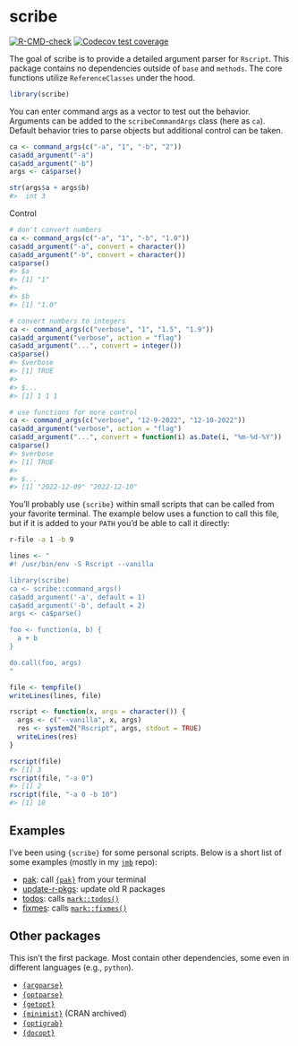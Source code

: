 
<!-- README.md is generated from README.Rmd. Please edit that file -->

# scribe

<!-- badges: start -->

[![R-CMD-check](https://github.com/jmbarbone/scribe/actions/workflows/R-CMD-check.yaml/badge.svg)](https://github.com/jmbarbone/scribe/actions/workflows/R-CMD-check.yaml)
[![Codecov test
coverage](https://codecov.io/gh/jmbarbone/scribe/branch/main/graph/badge.svg)](https://app.codecov.io/gh/jmbarbone/scribe?branch=main)
<!-- badges: end -->

The goal of scribe is to provide a detailed argument parser for
`Rscript`. This package contains no dependencies outside of `base` and
`methods`. The core functions utilize `ReferenceClasses` under the hood.

``` r
library(scribe)
```

You can enter command args as a vector to test out the behavior.
Arguments can be added to the `scribeCommandArgs` class (here as `ca`).
Default behavior tries to parse objects but additional control can be
taken.

``` r
ca <- command_args(c("-a", "1", "-b", "2"))
ca$add_argument("-a")
ca$add_argument("-b")
args <- ca$parse()

str(args$a + args$b)
#>  int 3
```

Control

``` r
# don't convert numbers
ca <- command_args(c("-a", "1", "-b", "1.0"))
ca$add_argument("-a", convert = character())
ca$add_argument("-b", convert = character())
ca$parse()
#> $a
#> [1] "1"
#> 
#> $b
#> [1] "1.0"

# convert numbers to integers
ca <- command_args(c("verbose", "1", "1.5", "1.9"))
ca$add_argument("verbose", action = "flag")
ca$add_argument("...", convert = integer())
ca$parse()
#> $verbose
#> [1] TRUE
#> 
#> $...
#> [1] 1 1 1

# use functions for more control
ca <- command_args(c("verbose", "12-9-2022", "12-10-2022"))
ca$add_argument("verbose", action = "flag")
ca$add_argument("...", convert = function(i) as.Date(i, "%m-%d-%Y"))
ca$parse()
#> $verbose
#> [1] TRUE
#> 
#> $...
#> [1] "2022-12-09" "2022-12-10"
```

You’ll probably use `{scribe}` within small scripts that can be called
from your favorite terminal. The example below uses a function to call
this file, but if it is added to your `PATH` you’d be able to call it
directly:

``` bash
r-file -a 1 -b 9
```

``` r
lines <- "
#! /usr/bin/env -S Rscript --vanilla 

library(scribe)
ca <- scribe::command_args()
ca$add_argument('-a', default = 1)
ca$add_argument('-b', default = 2)
args <- ca$parse()

foo <- function(a, b) {
  a + b
}

do.call(foo, args)
"

file <- tempfile()
writeLines(lines, file)

rscript <- function(x, args = character()) {
  args <- c("--vanilla", x, args)
  res <- system2("Rscript", args, stdout = TRUE)
  writeLines(res)
}

rscript(file)
#> [1] 3
rscript(file, "-a 0")
#> [1] 2
rscript(file, "-a 0 -b 10")
#> [1] 10
```

## Examples

I’ve been using `{scribe}` for some personal scripts. Below is a short
list of some examples (mostly in my
[`jmb`](https://github.com/jmbarbone/jmb) repo):

- [pak](https://github.com/jmbarbone/jmb/blob/main/bin/pak): call
  [`{pak}`](https://pak.r-lib.org/) from your terminal
- [update-r-pkgs](https://github.com/jmbarbone/jmb/blob/main/bin/update-r-pkgs):
  update old R packages
- [todos](https://github.com/jmbarbone/jmb/blob/main/bin/todos): calls
  [`mark::todos()`](https://jmbarbone.github.io/mark/reference/todos.html)
- [fixmes](https://github.com/jmbarbone/jmb/blob/main/bin/fixmes): calls
  [`mark::fixmes()`](https://jmbarbone.github.io/mark/reference/todos.html)

## Other packages

This isn’t the first package. Most contain other dependencies, some even
in different languages (e.g., `python`).

- [`{argparse}`](https://github.com/trevorld/r-argparse)
- [`{optparse}`](https://github.com/trevorld/r-optparse)
- [`{getopt}`](https://github.com/trevorld/r-getopt)
- [`{minimist}`](https://github.com/jeroen/minimist) (CRAN archived)
- [`{optigrab}`](https://github.com/decisionpatterns/optigrab)
- [`{docopt}`](https://github.com/docopt/docopt.R)
